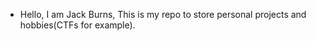 - Hello, I am Jack Burns, This is my repo to store personal projects and hobbies(CTFs for example).
  
<!---
jackburns009/jackburns009 is a ✨ special ✨ repository because its `README.md` (this file) appears on your GitHub profile.
You can click the Preview link to take a look at your changes.
--->
